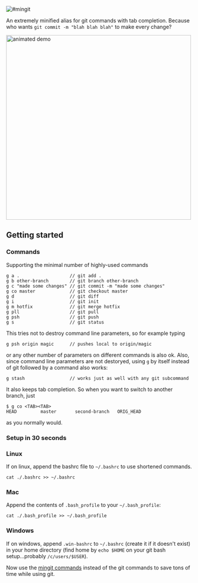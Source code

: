 ![#mingit](https://lh3.googleusercontent.com/rWSr2KXpOY038Jk834olHW5HDPo_yBn7dDxkrv0KXNM=w728-h228-no)

An extremely minified alias for git commands with tab completion.  Because who wants `git commit -m "blah blah blah"` to make every change?

<img src="https://lh3.googleusercontent.com/VMJqIA52i_7oeY3z1zRThPmE_4nZYdsLfTdP95EKrQU=w906-h582-no" alt="animated demo" width="500px"/>

## Getting started

### Commands
Supporting the minimal number of highly-used commands

    g a .                   // git add .
    g b other-branch        // git branch other-branch
    g c "made some changes" // git commit -m "made some changes"
    g co master             // git checkout master
    g d                     // git diff
    g i                     // git init 
    g m hotfix              // git merge hotfix
    g pll                   // git pull
    g psh                   // git push
    g s                     // git status
    
This tries not to destroy command line parameters, so for example typing 

    g psh origin magic      // pushes local to origin/magic

or any other number of parameters on different commands is also ok.  Also, since command line parameters are not destoryed, using `g` by itself instead of git followed by a command also works:

    g stash                 // works just as well with any git subcommand

It also keeps tab completion.  So when you want to switch to another branch, just 

    $ g co <TAB><TAB>
    HEAD         master       second-branch   ORIG_HEAD

as you normally would.

### Setup in 30 seconds

### Linux

If on linux, append the bashrc file to `~/.bashrc` to use shortened commands. 

	cat ./.bashrc >> ~/.bashrc

### Mac

Append the contents of `.bash_profile` to your `~/.bash_profile`:

	cat ./.bash_profile >> ~/.bash_profile

### Windows 

If on windows, append `.win-bashrc` to `~/.bashrc` (create it if it doesn't exist) in your home directory (find home by `echo $HOME` on your git bash setup...probably `/c/users/$USER`). 

Now use the [mingit commands](#commands) instead of the git commands to save tons of time while using git.
